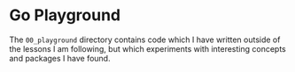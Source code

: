 # Go Playground

The `00_playground` directory contains code which I have written outside of the
lessons I am following, but which experiments with interesting concepts and
packages I have found.
